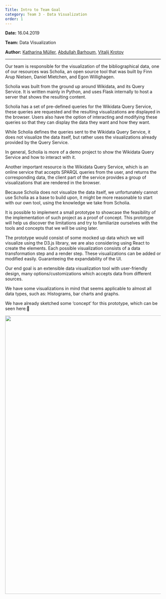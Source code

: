 ```yaml
---
Title: Intro to Team Goal
category: Team 3 - Data Visualization
order: 1
---
```

**Date:** 16.04.2019

**Team:** Data Visualization

**Author:** [Katharina Müller](https://github.com/Lianm123), [Abdullah Barhoum](https://github.com/AbdBarho), [Vitalij Krotov](https://github.com/vmk1vmk)

***
Our team is responsible for the visualization of the bibliographical data, one of our resources was Scholia, an open source tool that was built by Finn Arup Nielsen, Daniel Mietchen, and Egon Willighagen.

Scholia was built from the ground up around Wikidata, and its Query Service. It is written mainly in Python, and uses Flask internally to host a server that shows the resulting content.

Scholia has a set of pre-defined queries for the Wikidata Query Service, these queries are requested and the resulting visualizations are displayed in the browser. Users also have the option of interacting and modifying these queries so that they can display the data they want and how they want.

While Scholia defines the queries sent to the Wikidata Query Service, it does not visualize the data itself, but rather uses the visualizations already provided by the Query Service.

In general, Scholia is more of a demo project to show the Wikidata Query Service and how to interact with it.

Another important resource is the Wikidata Query Service, which is an online service that accepts SPARQL queries from the user, and returns the corresponding data, the client part of the service provides a group of visualizations that are rendered in the browser.

Because Scholia does not visualize the data itself, we unfortunately cannot use Scholia as a base to build upon, it might be more reasonable to start with our own tool, using the knowledge we take from Scholia.

 
It is possible to implement a small prototype to showcase the feasibility of the implementation of such project as a proof of concept. This prototype will help us discover the limitations and try to familiarize ourselves with the tools and concepts that we will be using later.
 
The prototype would consist of some mocked up data which we will visualize using the D3.js library, we are also considering using React to create the elements.
Each possible visualization consists of a data transformation step and a render step. These visualizations can be added or modified easily. Guaranteeing the expandability of the UI.

 
Our end goal is an extensible data visualization tool with user-friendly design, many options/customizations which accepts data from different sources.

We have some visualizations in mind that seems applicable to almost all data types, such as: Histograms, bar charts and graphs.

We have already sketched some ‘concept’ for this prototype, which can be seen here:

<img src="https://user-images.githubusercontent.com/49868259/57782259-27b5c100-772c-11e9-91f3-a07295067108.jpg" width="700" height="900" />
